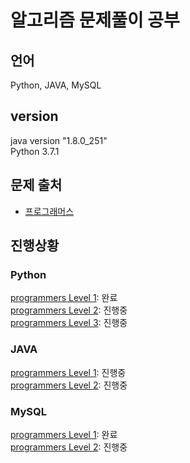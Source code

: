 # 알고리즘 문제풀이 공부
## 언어
Python, JAVA, MySQL  
## version
java version "1.8.0_251"  
Python 3.7.1
## 문제 출처
* [프로그래머스](https://programmers.co.kr/learn/challenges)
## 진행상황
### Python
[programmers Level 1](https://github.com/eunsongsong/Algorithm-Study/tree/master/Python/programmers%20Level%201): 완료  
[programmers Level 2](https://github.com/eunsongsong/Algorithm-Study/tree/master/Python/programmers%20Level%202): 진행중  
[programmers Level 3](https://github.com/eunsongsong/Algorithm-Study/tree/master/Python/programmers%20Level%203): 진행중  
### JAVA
[programmers Level 1](https://github.com/eunsongsong/Algorithm-Study/tree/master/JAVA/programmers%20Level%201): 진행중  
[programmers Level 2](https://github.com/eunsongsong/Algorithm-Study/tree/master/JAVA/programmers%20Level%202): 진행중  
### MySQL
[programmers Level 1](https://github.com/eunsongsong/Algorithm-Study/tree/master/MySQL/programmers%20Level%201): 완료  
[programmers Level 2](https://github.com/eunsongsong/Algorithm-Study/tree/master/MySQL/programmers%20Level%202): 진행중  
